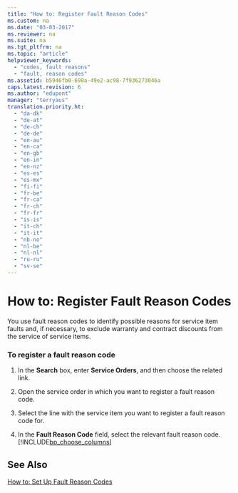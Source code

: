 ```yaml
---
title: "How to: Register Fault Reason Codes"
ms.custom: na
ms.date: "03-03-2017"
ms.reviewer: na
ms.suite: na
ms.tgt_pltfrm: na
ms.topic: "article"
helpviewer_keywords: 
  - "codes, fault reasons"
  - "fault, reason codes"
ms.assetid: b5946fb0-698a-49e2-ac98-7f936273046a
caps.latest.revision: 6
ms.author: "edupont"
manager: "terryaus"
translation.priority.ht: 
  - "da-dk"
  - "de-at"
  - "de-ch"
  - "de-de"
  - "en-au"
  - "en-ca"
  - "en-gb"
  - "en-in"
  - "en-nz"
  - "es-es"
  - "es-mx"
  - "fi-fi"
  - "fr-be"
  - "fr-ca"
  - "fr-ch"
  - "fr-fr"
  - "is-is"
  - "it-ch"
  - "it-it"
  - "nb-no"
  - "nl-be"
  - "nl-nl"
  - "ru-ru"
  - "sv-se"
---
```

# How to: Register Fault Reason Codes
You use fault reason codes to identify possible reasons for service item faults and, if necessary, to exclude warranty and contract discounts from the service of service items.  
  
### To register a fault reason code  
  
1.  In the **Search** box, enter **Service Orders**, and then choose the related link.  
  
2.  Open the service order in which you want to register a fault reason code.  
  
3.  Select the line with the service item you want to register a fault reason code for.  
  
4.  In the **Fault Reason Code** field, select the relevant fault reason code. [!INCLUDE[bp_choose_columns](../DesignAndEngineering/includes/bp_choose_columns_md.md)]  
  
## See Also  
 [How to: Set Up Fault Reason Codes](../Service/how-to-set-up-fault-reason-codes.md)